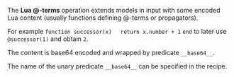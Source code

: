 The **Lua @-terms** operation extends models in input with some encoded Lua content (usually functions defining @-terms or propagators).

For example `function successor(x)`     `return x.number + 1` `end` to later use `@successor(1)` and obtain `2`.

The content is base64 encoded and wrapped by predicate `__base64__`.

The name of the unary predicate `__base64__` can be specified in the recipe.
